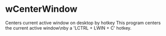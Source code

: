 # wCenterWindow
Centers current active window on desktop by hotkey
This program centers the current active window\nby a 'LCTRL + LWIN + C' hotkey.
